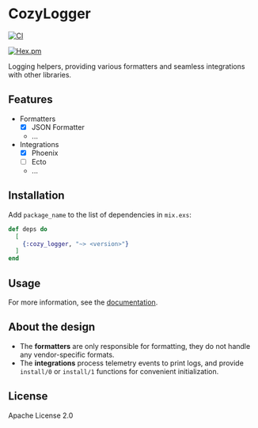 # CozyLogger

[![CI](https://github.com/cozy-elixir/cozy_logger/actions/workflows/ci.yml/badge.svg)](https://github.com/cozy-elixir/cozy_logger/actions/workflows/ci.yml)

[![Hex.pm](https://img.shields.io/hexpm/v/cozy_logger.svg)](https://hex.pm/packages/cozy_logger)

<!-- MDOC -->

Logging helpers, providing various formatters and seamless integrations with other libraries.

## Features

- Formatters
  - [x] JSON Formatter
  - ...
- Integrations
  - [x] Phoenix
  - [ ] Ecto
  - ...

## Installation

Add `package_name` to the list of dependencies in `mix.exs`:

```elixir
def deps do
  [
    {:cozy_logger, "~> <version>"}
  ]
end
```

## Usage

For more information, see the [documentation](https://hexdocs.pm/cozy_logger).

## About the design

- The **formatters** are only responsible for formatting, they do not handle any vendor-specific formats.
- The **integrations** process telemetry events to print logs, and provide `install/0` or `install/1` functions for convenient initialization.

## License

Apache License 2.0
